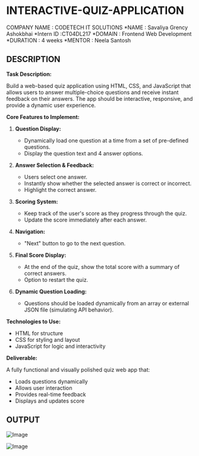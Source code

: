 # INTERACTIVE-QUIZ-APPLICATION

COMPANY NAME : CODETECH IT SOLUTIONS
*NAME : Savaliya Grency Ashokbhai
*Intern ID :CT04DL217
*DOMAIN : Frontend Web Development
*DURATION : 4 weeks
*MENTOR : Neela Santosh

## DESCRIPTION 
**Task Description:**

Build a web-based quiz application using HTML, CSS, and JavaScript that allows users to answer multiple-choice questions and receive instant feedback on their answers. The app should be interactive, responsive, and provide a dynamic user experience.

**Core Features to Implement:**

1. **Question Display:**

   * Dynamically load one question at a time from a set of pre-defined questions.
   * Display the question text and 4 answer options.

2. **Answer Selection & Feedback:**

   * Users select one answer.
   * Instantly show whether the selected answer is correct or incorrect.
   * Highlight the correct answer.

3. **Scoring System:**

   * Keep track of the user's score as they progress through the quiz.
   * Update the score immediately after each answer.

4. **Navigation:**

   * "Next" button to go to the next question.

5. **Final Score Display:**

   * At the end of the quiz, show the total score with a summary of correct answers.
   * Option to restart the quiz.

6. **Dynamic Question Loading:**

   * Questions should be loaded dynamically from an array or external JSON file (simulating API behavior).

**Technologies to Use:**

* HTML for structure
* CSS for styling and layout
* JavaScript for logic and interactivity

**Deliverable:**

A fully functional and visually polished quiz web app that:
* Loads questions dynamically
* Allows user interaction
* Provides real-time feedback
* Displays and updates score

## OUTPUT

![Image](https://github.com/user-attachments/assets/ac7dc383-d376-48b8-993b-e176c4d248e1)

![Image](https://github.com/user-attachments/assets/0e1f6405-5d83-44e4-8fb0-7338ea466568)
